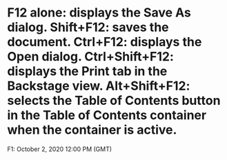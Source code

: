 # F12 alone: displays the Save As dialog.   Shift+F12: saves the document.   Ctrl+F12: displays the Open dialog.   Ctrl+Shift+F12: displays the Print tab in the Backstage view.   Alt+Shift+F12: selects the Table of Contents button in the Table of Contents container when the container is active.

F1: October 2, 2020 12:00 PM (GMT)